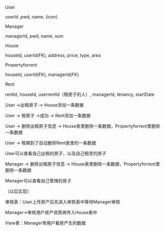 User

userId ,pwd, name, (icon)



Manager

managerId, pwd, name, sum



House

houseId, userId(FK), address, price, type, area



Propertyforrent

houseId, userId(FK), managerId(FK)



Rent

rentId, houseId, userrentId（租房子的人）, managerId,  tenancy, startDate



User ->出租房子 -> House添加一条数据

User -> 租房子   ->成功 -> Rent添加一条数据

User -> 删除出租房子信息 -> House表里删除一条数据，Propertyforrent里删除一条数据

User -> 租期到了自动删除Rent表里的一条数据

User可以查看自己出租的房子，以及自己租赁的房子



Manager -> 删除出租房子信息 -> House表里删除一条数据，Propertyforrent里删除一条数据

Manager可以查看自己管理的房子





（以后实现）

审核表：User上传房产后先进入审核表中等待Manager审核

Manager->审核用户房产资质再传入House表中



View表：Manager带用户看房产生的数据

